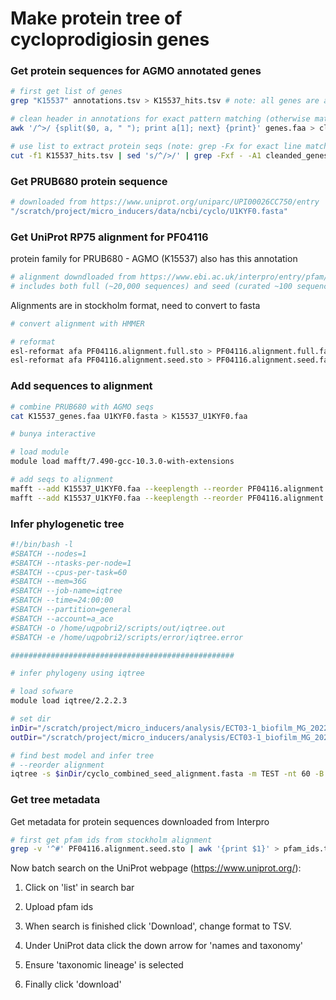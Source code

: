 # Make protein tree of cycloprodigiosin genes

### Get protein sequences for AGMO annotated genes


```bash
# first get list of genes
grep "K15537" annotations.tsv > K15537_hits.tsv # note: all genes are also annotated as PF04116.16 (the protein family for PRUB680)

# clean header in annotations for exact pattern matching (otherwise matches to incorrect genes)
awk '/^>/ {split($0, a, " "); print a[1]; next} {print}' genes.faa > cleaned_genes.faa

# use list to extract protein seqs (note: grep -Fx for exact line matching; grep -v "^--$" to remove separator line from grep -A)
cut -f1 K15537_hits.tsv | sed 's/^/>/' | grep -Fxf - -A1 cleanded_genes.faa | grep -v "^--$" > K15537_genes.faa
```

### Get PRUB680 protein sequence


```bash
# downloaded from https://www.uniprot.org/uniparc/UPI00026CC750/entry
"/scratch/project/micro_inducers/data/ncbi/cyclo/U1KYF0.fasta"
```

### Get UniProt RP75 alignment for PF04116 

protein family for PRUB680 - AGMO (K15537) also has this annotation


```bash
# alignment downdloaded from https://www.ebi.ac.uk/interpro/entry/pfam/PF04116/ - alignment tab
# includes both full (~20,000 sequences) and seed (curated ~100 sequences) alignments
```

Alignments are in stockholm format, need to convert to fasta


```bash
# convert alignment with HMMER

# reformat
esl-reformat afa PF04116.alignment.full.sto > PF04116.alignment.full.fasta
esl-reformat afa PF04116.alignment.seed.sto > PF04116.alignment.seed.fasta
```

### Add sequences to alignment


```bash
# combine PRUB680 with AGMO seqs
cat K15537_genes.faa U1KYF0.fasta > K15537_U1KYF0.faa
```


```bash
# bunya interactive

# load module
module load mafft/7.490-gcc-10.3.0-with-extensions

# add seqs to alignment
mafft --add K15537_U1KYF0.faa --keeplength --reorder PF04116.alignment.full.fasta > cyclo_combined_full_alignment.fasta
mafft --add K15537_U1KYF0.faa --keeplength --reorder PF04116.alignment.seed.fasta > cyclo_combined_seed_alignment.fasta
```

### Infer phylogenetic tree


```bash
#!/bin/bash -l
#SBATCH --nodes=1
#SBATCH --ntasks-per-node=1
#SBATCH --cpus-per-task=60
#SBATCH --mem=36G
#SBATCH --job-name=iqtree
#SBATCH --time=24:00:00
#SBATCH --partition=general
#SBATCH --account=a_ace
#SBATCH -o /home/uqpobri2/scripts/out/iqtree.out
#SBATCH -e /home/uqpobri2/scripts/error/iqtree.error

##################################################

# infer phylogeny using iqtree

# load sofware
module load iqtree/2.2.2.3

# set dir
inDir="/scratch/project/micro_inducers/analysis/ECT03-1_biofilm_MG_2022/16_cyclo_tree/alignment"
outDir="/scratch/project/micro_inducers/analysis/ECT03-1_biofilm_MG_2022/16_cyclo_tree/iqtree"

# find best model and infer tree
# --reorder alignment
iqtree -s $inDir/cyclo_combined_seed_alignment.fasta -m TEST -nt 60 -B 1000 --prefix $outDir/cyclo_combined_seed_iqtree
```

### Get tree metadata

Get metadata for protein sequences downloaded from Interpro


```bash
# first get pfam ids from stockholm alignment
grep -v '^#' PF04116.alignment.seed.sto | awk '{print $1}' > pfam_ids.txt
```

Now batch search on the UniProt webpage (https://www.uniprot.org/):

1. Click on 'list' in search bar

2. Upload pfam ids

3. When search is finished click 'Download', change format to TSV.

4. Under UniProt data click the down arrow for 'names and taxonomy'

5. Ensure 'taxonomic lineage' is selected

6. Finally click 'download'




```bash

```
